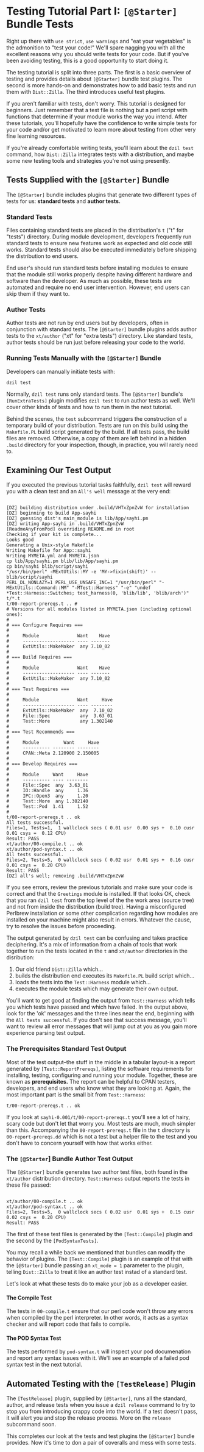 # Testing Tutorial Part I: `[@Starter]` Bundle Tests

Right up there with `use strict`, `use warnings` and "eat your vegetables" is
the admonition to "test your code!" We'll spare nagging you with all the
excellent reasons why you should write tests for your code. But if you've been
avoiding testing, this is a good opportunity to start doing it.

The testing tutorial is split into three parts. The first is a basic overview of
testing and provides details about `[@Starter]` bundle test plugins. The second
is more hands-on and demonstrates how to add basic tests and run them with
`Dist::Zilla`. The third introduces useful test plugins.

If you aren't familiar with tests, don't worry. This tutorial is designed for
beginners. Just remember that a test file is nothing but a perl script with
functions that determine if your module works the way you intend. After these
tutorials, you'll hopefully have the confidence to write simple tests for your
code and/or get motivated to learn more about testing from other very fine
learning resources.

If you're already comfortable writing tests, you'll learn about the `dzil test`
command, how `Dist::Zilla` integrates tests with a distribution, and maybe some
new testing tools and strategies you're not using presently.

## Tests Supplied with the `[@Starter]` Bundle

The `[@Starter]` bundle includes plugins that generate two different types of
tests for us: **standard tests** and **author tests.**

### Standard Tests

Files containing standard tests are placed in the distribution's `t` ("t" for
"tests") directory. During module development, developers frequently run
standard tests to ensure new features work as expected and old code still works.
Standard tests should also be executed immediately before shipping the
distribution to end users.

End user's should run standard tests before installing modules to ensure that
the module still works properly despite having different hardware and software
than the developer. As much as possible, these tests are automated and require
no end user intervention. However, end users can skip them if they want to.

### Author Tests

Author tests are not run by end users but by developers, often in conjunction
with standard tests. The `[@Starter]` bundle plugins adds author tests to the
`xt/author` ("xt" for "extra tests") directory. Like standard tests, author
tests should be run just before releasing your code to the world.

### Running Tests Manually with the `[@Starter]` Bundle

Developers can manually initiate tests with:

`dzil test`

Normally, `dzil test` runs only standard tests. The `[@Starter]` bundle's
`[RunExtraTests]` plugin modifies `dzil test` to run author tests as well.
We'll cover other kinds of tests and how to run them in the next tutorial.

Behind the scenes, the `test` subcommand triggers the construction of a
temporary build of your distribution. Tests are run on this build using the
`Makefile.PL` build script generated by the build. If all tests pass, the build
files are removed. Otherwise, a copy of them are left behind in a hidden
`.build` directory for your inspection, though, in practice, you will rarely
need to.

## Examining Our Test Output

If you executed the previous tutorial tasks faithfully, `dzil test` will reward
you with a clean test and an `All's well` message at the very end:

```

[DZ] building distribution under .build/VHTxZpnZvW for installation
[DZ] beginning to build App-sayhi
[DZ] guessing dist's main_module is lib/App/sayhi.pm
[DZ] writing App-sayhi in .build/VHTxZpnZvW
[ReadmeAnyFromPod] overriding README.md in root
Checking if your kit is complete...
Looks good
Generating a Unix-style Makefile
Writing Makefile for App::sayhi
Writing MYMETA.yml and MYMETA.json
cp lib/App/sayhi.pm blib/lib/App/sayhi.pm
cp bin/sayhi blib/script/sayhi
"/usr/bin/perl" -MExtUtils::MY -e 'MY->fixin(shift)' -- blib/script/sayhi
PERL_DL_NONLAZY=1 PERL_USE_UNSAFE_INC=1 "/usr/bin/perl" "-MExtUtils::Command::MM" "-MTest::Harness" "-e" "undef *Test::Harness::Switches; test_harness(0, 'blib/lib', 'blib/arch')" t/*.t
t/00-report-prereqs.t .. #
# Versions for all modules listed in MYMETA.json (including optional ones):
#
# === Configure Requires ===
#
#     Module              Want    Have
#     ------------------- ---- -------
#     ExtUtils::MakeMaker  any 7.10_02
#
# === Build Requires ===
#
#     Module              Want    Have
#     ------------------- ---- -------
#     ExtUtils::MakeMaker  any 7.10_02
#
# === Test Requires ===
#
#     Module              Want     Have
#     ------------------- ---- --------
#     ExtUtils::MakeMaker  any  7.10_02
#     File::Spec           any  3.63_01
#     Test::More           any 1.302140
#
# === Test Recommends ===
#
#     Module         Want     Have
#     ---------- -------- --------
#     CPAN::Meta 2.120900 2.150005
#
# === Develop Requires ===
#
#     Module     Want     Have
#     ---------- ---- --------
#     File::Spec  any  3.63_01
#     IO::Handle  any     1.36
#     IPC::Open3  any     1.20
#     Test::More  any 1.302140
#     Test::Pod  1.41     1.52
#
t/00-report-prereqs.t .. ok
All tests successful.
Files=1, Tests=1,  1 wallclock secs ( 0.01 usr  0.00 sys +  0.10 cusr  0.01 csys =  0.12 CPU)
Result: PASS
xt/author/00-compile.t .. ok
xt/author/pod-syntax.t .. ok
All tests successful.
Files=2, Tests=5,  0 wallclock secs ( 0.02 usr  0.01 sys +  0.16 cusr  0.01 csys =  0.20 CPU)
Result: PASS
[DZ] all's well; removing .build/VHTxZpnZvW

```

If you see errors, review the previous tutorials and make sure your code is
correct and that the `Greetings` module is installed. If that looks OK, check
that you ran `dzil test` from the top level of the the work area (source tree)
and not from inside the distribution (build tree). Having a misconfigured
Perlbrew installation or some other complication regarding how modules are
installed on your machine might also result in errors. Whatever the cause, try
to resolve the issues before proceeding.

The output generated by `dzil test` can be confusing and takes practice
deciphering. It's a mix of information from a chain of tools that work together
to run the tests located in the `t` and `xt/author` directories in the
disribution:

1) Our old friend `Dist::Zilla` which...
2) builds the distribution end executes its `Makefile.PL` build script which...
3) loads the tests into the `Test::Harness` module which...
4) executes the module tests which may generate their own output.

You'll want to get good at finding the output from `Test::Harness` which tells
you which tests have passed and which have failed. In the output above, look for
the 'ok' messages and the three lines near the end, beginning with the `All
tests successful`. If you don't see that success message, you'll want to review
all error messages that will jump out at you as you gain more experience parsing
test output.

### The Prerequisites Standard Test Output

Most of the test output–the stuff in the middle in a tabular layout-is a report
generated by `[Test::ReportPrereqs]`, listing the software requirements for
installing, testing, configuring and running your module. Together, these are
known as **prerequisites.** The report can be helpful to CPAN testers,
developers, and end users who know what they are looking at. Again, the most
important part is the small bit from `Test::Harness`:

`t/00-report-prereqs.t .. ok`

If you look at `sayhi-0.001/t/00-report-prereqs.t` you'll see a lot of hairy,
scary code but don't let that worry you. Most tests are much, much simpler than
this. Accompanying the `00-report-prereqs.t` file in the `t` directory is
`00-report-prereqs.dd` which is not a test but a helper file to the test and you
don't have to concern yourself with how that works either.

### The `[@Starter`] Bundle Author Test Output

The `[@Starter]` bundle generates two author test files, both found in the
`xt/author` distribution directory. `Test::Harness` output reports the tests in
these file passed:

```

xt/author/00-compile.t .. ok
xt/author/pod-syntax.t .. ok
Files=2, Tests=5,  0 wallclock secs ( 0.02 usr  0.01 sys +  0.15 cusr  0.02 csys =  0.20 CPU)
Result: PASS

```

The first of these test files is generated by the `[Test::Compile]` plugin and
the second by the `[PodSyntaxTests]`.

You may recall a while back we mentioned that bundles can modify the behavior of
plugins. The `[Test::Compile]` plugin is an example of that with the
`[@Starter]` bundle passing an `xt_mode = 1` parameter to the plugin, telling
`Dist::Zilla` to treat it like an author test instad of a standard test.

Let's look at what these tests do to make your job as a developer easier.

#### The Compile Test

The tests in `00-compile.t` ensure that our perl code won't throw any errors
when compiled by the perl interpreter. In other words, it acts as a syntax
checker and will report code that fails to compile.

#### The POD Syntax Test

The tests performed by `pod-syntax.t` will inspect your pod documenation and
report any syntax issues with it. We'll see an example of a failed pod syntax
test in the next tutorial.

## Automated Testing with the `[TestRelease]` Plugin

The `[TestRelease]` plugin, supplied by `[@Starter]`, runs all the standard,
author, and release tests when you issue a `dzil release` command to try to stop
you from introducing crappy code into the world. If a test doesn't pass, it will
alert you and stop the release process. More on the `release` subcommand soon.

This completes our look at the tests and test plugins the `[@Starter]` bundle
provides. Now it's time to don a pair of coveralls and mess with some tests.
